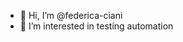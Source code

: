 - 👋 Hi, I’m @federica-ciani
- 👀 I’m interested in testing automation


<!---
federica-ciani/federica-ciani is a ✨ special ✨ repository because its `README.md` (this file) appears on your GitHub profile.
You can click the Preview link to take a look at your changes.
--->
